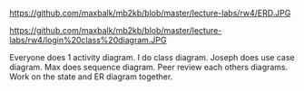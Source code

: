 https://github.com/maxbalk/mb2kb/blob/master/lecture-labs/rw4/ERD.JPG

https://github.com/maxbalk/mb2kb/blob/master/lecture-labs/rw4/login%20class%20diagram.JPG

Everyone does 1 activity diagram.
I do class diagram.
Joseph does use case diagram.
Max does sequence diagram.
Peer review each others diagrams.
Work on the state and ER diagram together.
